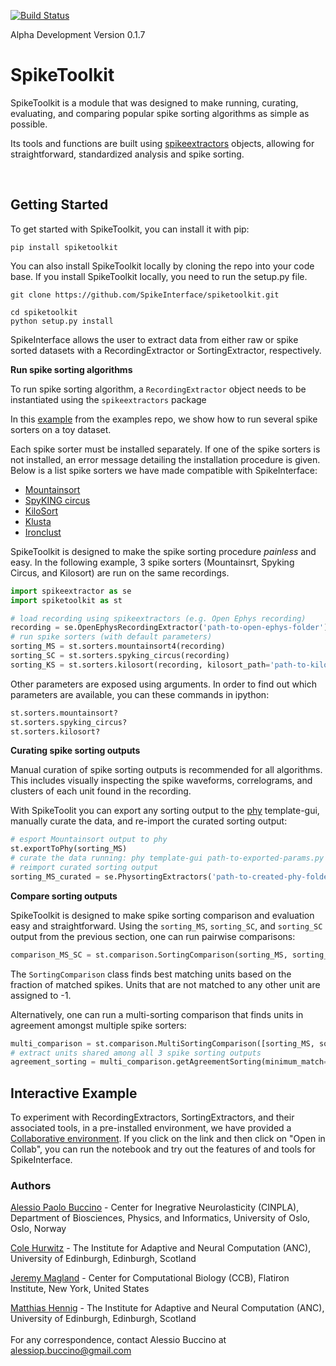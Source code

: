 [![Build Status](https://travis-ci.org/SpikeInterface/spiketoolkit.svg?branch=master)](https://travis-ci.org/SpikeInterface/spiketoolkit)

Alpha Development
Version 0.1.7


# SpikeToolkit

SpikeToolkit is a module that was designed to make running, curating, evaluating, and comparing popular spike sorting algorithms as simple as possible.

Its tools and functions are built using [spikeextractors](https://github.com/SpikeInterface/spikeextractors) objects, allowing for straightforward, standardized analysis and spike sorting.

<br/>

## Getting Started 

To get started with SpikeToolkit, you can install it with pip:

```shell
pip install spiketoolkit
```
You can also install SpikeToolkit locally by cloning the repo into your code base. If you install SpikeToolkit locally, you need to run the setup.py file.

```shell
git clone https://github.com/SpikeInterface/spiketoolkit.git

cd spiketoolkit
python setup.py install
```

SpikeInterface allows the user to extract data from either raw or spike sorted datasets with a RecordingExtractor or SortingExtractor, respectively.

**Run spike sorting algorithms**

To run spike sorting algorithm, a `RecordingExtractor` object needs to be instantiated using the `spikeextractors` package

In this [example](https://github.com/SpikeInterface/spiketoolkit/tree/master/examples) from the examples repo, we show how to run several spike sorters on a toy dataset.

Each spike sorter must be installed separately. If one of the spike sorters is not installed, an error message detailing the installation procedure is given. Below is a list spike sorters we have made compatible with SpikeInterface:

- [Mountainsort](https://github.com/flatironinstitute/mountainsort)
- [SpyKING circus](https://github.com/spyking-circus/spyking-circus)
- [KiloSort](https://github.com/cortex-lab/KiloSort)
- [Klusta](https://github.com/kwikteam/klusta)
- [Ironclust](https://github.com/jamesjun/ironclust)

SpikeToolkit is designed to make the spike sorting procedure _painless_ and easy. In the following example, 3 spike sorters (Mountainsrt, Spyking Circus, and Kilosort) are run on the same recordings.

```python
import spikeextractor as se
import spiketoolkit as st

# load recording using spikeextractors (e.g. Open Ephys recording)
recording = se.OpenEphysRecordingExtractor('path-to-open-ephys-folder')
# run spike sorters (with default parameters)
sorting_MS = st.sorters.mountainsort4(recording)
sorting_SC = st.sorters.spyking_circus(recording)
sorting_KS = st.sorters.kilosort(recording, kilosort_path='path-to-kilosort-matlab-installation')
```

Other parameters are exposed using arguments. In order to find out which parameters are available, you can these commands in ipython:

```python
st.sorters.mountainsort?
st.sorters.spyking_circus?
st.sorters.kilosort?
```

**Curating spike sorting outputs**

Manual curation of spike sorting outputs is recommended for all algorithms. This includes visually inspecting the spike waveforms, correlograms, and clusters of each unit found in the recording.

With SpikeToolit you can export any sorting output to the  [phy](https://github.com/kwikteam/phy) template-gui, manually curate the data, and re-import the curated sorting output:

```python
# esport Mountainsort output to phy
st.exportToPhy(sorting_MS)
# curate the data running: phy template-gui path-to-exported-params.py
# reimport curated sorting output
sorting_MS_curated = se.PhysortingExtractors('path-to-created-phy-folder')
```

**Compare sorting outputs**

SpikeToolkit is designed to make spike sorting comparison and evaluation easy and straightforward. Using the `sorting_MS`, `sorting_SC`, and `sorting_SC` output from the previous section, one can run pairwise comparisons:

```python
comparison_MS_SC = st.comparison.SortingComparison(sorting_MS, sorting_SC)
```

The `SortingComparison` class finds best matching units based on the fraction of matched spikes. Units that are not matched to any other unit are assigned to -1.

Alternatively, one can run a multi-sorting comparison that finds units in agreement amongst multiple spike sorters:

```python
multi_comparison = st.comparison.MultiSortingComparison([sorting_MS, sorting_SC, sorting_KS])
# extract units shared among all 3 spike sorting outputs
agreement_sorting = multi_comparison.getAgreementSorting(minimum_match=3)
```

## Interactive Example

To experiment with RecordingExtractors, SortingExtractors, and their associated tools, in a pre-installed environment, we have provided a [Collaborative environment](https://gist.github.com/magland/e43542fe2dfe856fd04903b9ff1f8e4e). If you click on the link and then click on "Open in Collab", you can run the notebook and try out the features of and tools for SpikeInterface.
<br/>


### Authors

[Alessio Paolo Buccino](https://www.mn.uio.no/ifi/english/people/aca/alessiob/) - Center for Inegrative Neurolasticity (CINPLA), Department of Biosciences, Physics, and Informatics, University of Oslo, Oslo, Norway

[Cole Hurwitz](https://www.inf.ed.ac.uk/people/students/Cole_Hurwitz.html) - The Institute for Adaptive and Neural Computation (ANC), University of Edinburgh, Edinburgh, Scotland 

[Jeremy Magland](https://www.simonsfoundation.org/team/jeremy-magland/) - Center for Computational Biology (CCB), Flatiron Institute, New York, United States

[Matthias Hennig](http://homepages.inf.ed.ac.uk/mhennig/) - The Institute for Adaptive and Neural Computation (ANC), University of Edinburgh, Edinburgh, Scotland
<br/>
<br/>
For any correspondence, contact Alessio Buccino at alessiop.buccino@gmail.com
